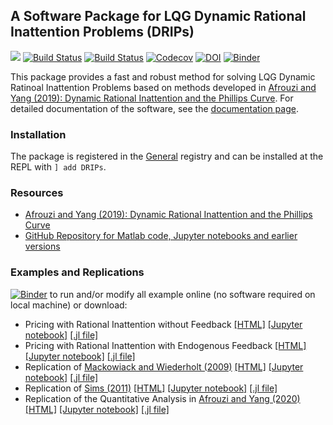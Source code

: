 ## A Software Package for LQG Dynamic Rational Inattention Problems (DRIPs)

<!-- [![](https://img.shields.io/badge/docs-stable-blue.svg)](https://afrouzi.github.io/DRIPs.jl/stable) -->
[![](https://img.shields.io/badge/docs-dev-blue.svg)](https://afrouzi.github.io/DRIPs.jl/dev)
[![Build Status](https://travis-ci.com/afrouzi/DRIPs.jl.svg?branch=master)](https://travis-ci.com/afrouzi/DRIPs.jl)
[![Build Status](https://ci.appveyor.com/api/projects/status/github/afrouzi/DRIPs.jl?svg=true)](https://ci.appveyor.com/project/afrouzi/DRIPs-jl)
[![Codecov](https://codecov.io/gh/afrouzi/DRIPs.jl/branch/master/graph/badge.svg)](https://codecov.io/gh/afrouzi/DRIPs.jl)
[![DOI](https://zenodo.org/badge/259166574.svg)](https://zenodo.org/badge/latestdoi/259166574)
[![Binder](https://mybinder.org/badge_logo.svg)](https://mybinder.org/v2/gh/afrouzi/DRIPs.jl/binder?filepath=examples) 
<!-- [![Coveralls](https://coveralls.io/repos/github/afrouzi/DRIPs.jl/badge.svg?branch=master)](https://coveralls.io/github/afrouzi/DRIPs.jl?branch=master)
 -->
This package provides a fast and robust method for solving LQG Dynamic Ratinoal Inattention Problems based on methods developed in [Afrouzi and Yang (2019): Dynamic Rational Inattention and the Phillips Curve](http://www.afrouzi.com/dynamic_inattention.pdf). For detailed documentation of the software, see the [documentation page](https://afrouzi.github.io/DRIPs.jl/dev).

### Installation
The package is registered in the [General](https://github.com/JuliaRegistries/General) registry and can be installed at the REPL with `] add DRIPs`.

### Resources
* [Afrouzi and Yang (2019): Dynamic Rational Inattention and the Phillips Curve](http://www.afrouzi.com/dynamic_inattention.pdf)
* [GitHub Repository for Matlab code, Jupyter notebooks and earlier versions](https://github.com/choongryulyang/dynamic_multivariate_RI)

### Examples and Replications
[![Binder](https://mybinder.org/badge_logo.svg)](https://mybinder.org/v2/gh/afrouzi/DRIPs.jl/binder?filepath=examples) to run and/or modify all example online (no software required on local machine) or download:
* Pricing with Rational Inattention without Feedback [[HTML]](https://afrouzi.github.io/DRIPs.jl/dev/examples/ex1_pricing_nofeedback/ex1_pricing_pe_nofeedback/) [[Jupyter notebook]](https://github.com/afrouzi/DRIPs.jl/blob/master/examples/ex1_pricing_pe_nofeedback.ipynb) [[.jl file]](https://github.com/afrouzi/DRIPs.jl/blob/master/examples/ex1_pricing_pe_nofeedback.jl)
* Pricing with Rational Inattention with Endogenous Feedback [[HTML]](https://afrouzi.github.io/DRIPs.jl/dev/examples/ex2_pricing_wfeedback/ex2_pricing_pe_with_feedback/) [[Jupyter notebook]](https://github.com/afrouzi/DRIPs.jl/blob/master/examples/ex2_pricing_pe_with_feedback.ipynb) [[.jl file]](https://github.com/afrouzi/DRIPs.jl/blob/master/examples/ex2_pricing_pe_with_feedback.jl)
* Replication of [Mackowiack and Wiederholt (2009)](https://www.aeaweb.org/articles?id=10.1257/aer.99.3.769) [[HTML]](https://afrouzi.github.io/DRIPs.jl/dev/examples/ex3_mw2009/ex3_Mackowiak_Wiederholt_2009/) [[Jupyter notebook]](https://github.com/afrouzi/DRIPs.jl/blob/master/examples/ex3_Mackowiak_Wiederholt_2009.ipynb) [[.jl file]](https://github.com/afrouzi/DRIPs.jl/blob/master/examples/ex3_Mackowiak_Wiederholt_2009.jl)
* Replication of [Sims (2011)](http://sims.princeton.edu/yftp/RIMP/handbookChapterRI2.pdf) [[HTML]](https://afrouzi.github.io/DRIPs.jl/dev/examples/ex4_sims2011/ex4_Sims_2011/) [[Jupyter notebook]](https://github.com/afrouzi/DRIPs.jl/blob/master/examples/ex4_Sims_2011.ipynb) [[.jl file]](https://github.com/afrouzi/DRIPs.jl/blob/master/examples/ex4_Sims_2011.jl)
* Replication of the Quantitative Analysis in [Afrouzi and Yang (2020)](http://www.afrouzi.com/dynamic_inattention.pdf) [[HTML]](https://afrouzi.com/DRIPs.jl/dev/examples/ex5_ay2020/ex5_Afrouzi_Yang_2019/) [[Jupyter notebook]](https://github.com/afrouzi/DRIPs.jl/blob/master/examples/notebooks/ex5_Afrouzi_Yang_2019.ipynb) [[.jl file]](https://github.com/afrouzi/DRIPs.jl/blob/master/examples/src/ex5_Afrouzi_Yang_2019.jl)
